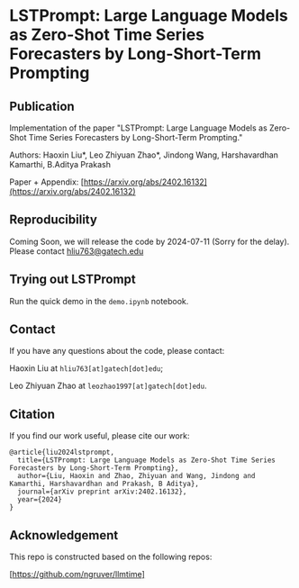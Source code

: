 # LSTPrompt: Large Language Models as Zero-Shot Time Series Forecasters by Long-Short-Term Prompting

## Publication

Implementation of the paper "LSTPrompt: Large Language Models as Zero-Shot Time Series Forecasters by Long-Short-Term Prompting."

Authors: Haoxin Liu*, Leo Zhiyuan Zhao*, Jindong Wang, Harshavardhan Kamarthi, B.Aditya Prakash

Paper + Appendix: [https://arxiv.org/abs/2402.16132](https://arxiv.org/abs/2402.16132)

## Reproducibility
Coming Soon, we will release the code by 2024-07-11 (Sorry for the delay). Please contact hliu763@gatech.edu

## Trying out LSTPrompt
Run the quick demo in the `demo.ipynb` notebook.

## Contact

If you have any questions about the code, please contact:

Haoxin Liu at ```hliu763[at]gatech[dot]edu```;

Leo Zhiyuan Zhao at  ```leozhao1997[at]gatech[dot]edu```.

## Citation

If you find our work useful, please cite our work:

```
@article{liu2024lstprompt,
  title={LSTPrompt: Large Language Models as Zero-Shot Time Series Forecasters by Long-Short-Term Prompting},
  author={Liu, Haoxin and Zhao, Zhiyuan and Wang, Jindong and Kamarthi, Harshavardhan and Prakash, B Aditya},
  journal={arXiv preprint arXiv:2402.16132},
  year={2024}
}
```

## Acknowledgement

This repo is constructed based on the following repos:

[https://github.com/ngruver/llmtime]
